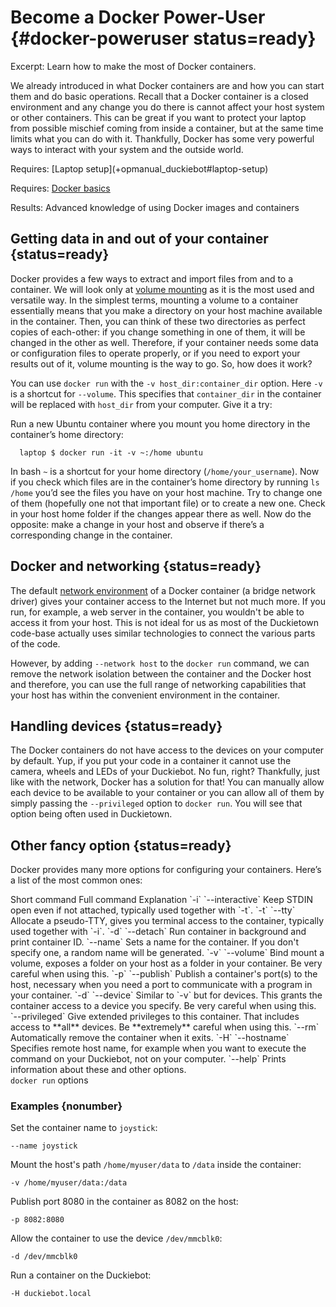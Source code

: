 # Become a Docker Power-User {#docker-poweruser status=ready}

Excerpt: Learn how to make the most of Docker containers.

We already introduced in [](#docker-basics) what Docker containers are and how you can start them and do basic operations. Recall that a Docker container is a closed environment and any change you do there is cannot affect your host system or other containers. This can be great if you want to protect your laptop from possible mischief coming from inside a container, but at the same time limits what you can do with it. Thankfully, Docker has some very powerful ways to interact with your system and the outside world.

<div class='requirements' markdown='1'>
  Requires: [Laptop setup](+opmanual_duckiebot#laptop-setup)

  Requires: [Docker basics](#docker-basics)

  Results: Advanced knowledge of using Docker images and containers
</div>

<minitoc/>


## Getting data in and out of your container {status=ready}

Docker provides a few ways to extract and import files from and to a container. We will look only at [volume mounting](https://docs.docker.com/storage/volumes/) as it is the most used and versatile way. In the simplest terms, mounting a volume to a container essentially means that you make a directory on your host machine available in the container. Then, you can think of these two directories as perfect copies of each-other: if you change something in one of them, it will be changed in the other as well. Therefore, if your container needs some data or configuration files to operate properly, or if you need to export your results out of it, volume mounting is the way to go. So, how does it work?

You can use `docker run` with the `-v host_dir:container_dir` option. Here `-v` is a shortcut for `--volume`. This specifies that `container_dir` in the container will be replaced with `host_dir` from your computer. Give it a try:

<div id="exercise:ex-docker-volumemounting" class="exercise">

  Run a new Ubuntu container where you mount you home directory in the container’s home directory:

      laptop $ docker run -it -v ~:/home ubuntu

  In bash `~` is a shortcut for your home directory (`/home/your_username`). Now if you check which files are in the container’s home directory by running `ls /home` you’d see the files you have on your host machine. Try to change one of them (hopefully one not that important file) or to create a new one. Check in your host home folder if the changes appear there as well. Now do the opposite: make a change in your host and observe if there’s a corresponding change in the container.

</div>  


## Docker and networking {status=ready}
The default [network environment](https://docs.docker.com/network/) of a Docker container (a bridge network driver) gives your container access to the Internet but not much more. If you run, for example, a web server in the container, you wouldn't be able to access it from your host. This is not ideal for us as most of the Duckietown code-base actually uses similar technologies to connect the various parts of the code.

However, by adding `--network host` to the `docker run` command, we can remove the network isolation between the container and the Docker host and therefore, you can use the full range of networking capabilities that your host has within the convenient environment in the container.


## Handling devices {status=ready}
The Docker containers do not have access to the devices on your computer by default. Yup, if you put your code in a container it cannot use the camera, wheels and LEDs of your Duckiebot. No fun, right? Thankfully, just like with the network, Docker has a solution for that! You can manually allow each device to be available to your container or you can allow all of them by simply passing the `--privileged` option to `docker run`. You will see that option being often used in Duckietown.


## Other fancy option {status=ready}

Docker provides many more options for configuring your containers. Here’s a list of the most common ones:

<div figure-id="tab:docker-run-tab" markdown="1">
  <style>
    td:nth-child(2) {
    white-space: pre;
   }
  </style>
  <col3 class="labels-row1" >
    <span>Short command </span>
    <span>Full command</span>
    <span>Explanation</span>
    <span>`-i`</span>
    <span>`--interactive`</span>
    <span>Keep STDIN open even if not attached, typically used together with `-t`.</span>
    <span>`-t`</span>
    <span>`--tty`</span>
    <span>Allocate a pseudo-TTY, gives you terminal access to the container, typically used together with `-i`.</span>
    <span>`-d`</span>
    <span>`--detach`</span>
    <span>Run container in background and print container ID.</span>
    <span></span>
    <span>`--name`</span>
    <span>Sets a name for the container. If you don't specify one, a random name will be generated.</span>
    <span>`-v`</span>
    <span>`--volume`</span>
    <span>Bind mount a volume, exposes a folder on your host as a folder in your container. Be very careful when using this.</span>
    <span>`-p`</span>
    <span>`--publish`</span>
    <span>Publish a container's port(s) to the host, necessary when you need a port to communicate with a program in your container.</span>
    <span>`-d`</span>
    <span>`--device`</span>
    <span>Similar to `-v` but for devices. This grants the container access to a device you specify. Be very careful when using this.</span>
    <span></span>
    <span>`--privileged`</span>
    <span>Give extended privileges to this container. That includes access to **all** devices. Be **extremely** careful when using this.</span>
    <span></span>
    <span>`--rm`</span>
    <span>Automatically remove the container when it exits.</span>
    <span>`-H`</span>
    <span>`--hostname`</span>
    <span>Specifies remote host name, for example when you want to execute the command on your Duckiebot, not on your computer.</span>
    <span></span>
    <span>`--help`</span>
    <span>Prints information about these and other options.</span>
  </col3>
  <figcaption><code>docker run</code> options</figcaption>
</div>

### Examples {nonumber}

Set the container name to `joystick`:

    --name joystick

Mount the host's path `/home/myuser/data` to `/data` inside the container:

    -v /home/myuser/data:/data

Publish port 8080 in the container as 8082 on the host:

    -p 8082:8080

Allow the container to use the device `/dev/mmcblk0`:

    -d /dev/mmcblk0

Run a container on the Duckiebot:

    -H duckiebot.local
